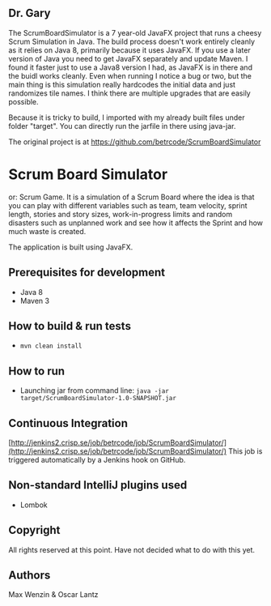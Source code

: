 ## Dr. Gary
The ScrumBoardSimulator is a 7 year-old JavaFX project that runs a cheesy Scrum Simulation in Java.
The build process doesn't work entirely cleanly as it relies on Java 8, primarily because it uses JavaFX.
If you use a later version of Java you need to get JavaFX separately and update Maven. I found it faster just
to use a Java8 version I had, as JavaFX is in there and the buidl works cleanly. Even when running I notice
a bug or two, but the main thing is this simulation really hardcodes the initial data and just randomizes
tile names. I think there are multiple upgrades that are easily possible.

Because it is tricky to build, I imported with my already built files under folder "target". You can 
directly run the jarfile in there using java-jar.

The original project is at https://github.com/betrcode/ScrumBoardSimulator


# Scrum Board Simulator
or: Scrum Game. It is a simulation of a Scrum Board where the idea is that you can play with different variables such as
team, team velocity, sprint length, stories and story sizes, work-in-progress limits and random disasters such as
unplanned work and see how it affects the Sprint and how much waste is created.

The application is built using JavaFX.

## Prerequisites for development
* Java 8
* Maven 3

## How to build & run tests
* ```mvn clean install```

## How to run
* Launching jar from command line: ```java -jar target/ScrumBoardSimulator-1.0-SNAPSHOT.jar```

## Continuous Integration
[http://jenkins2.crisp.se/job/betrcode/job/ScrumBoardSimulator/](http://jenkins2.crisp.se/job/betrcode/job/ScrumBoardSimulator/)
This job is triggered automatically by a Jenkins hook on GitHub.

## Non-standard IntelliJ plugins used
* Lombok

## Copyright
All rights reserved at this point. Have not decided what to do with this yet.

## Authors
Max Wenzin & Oscar Lantz

